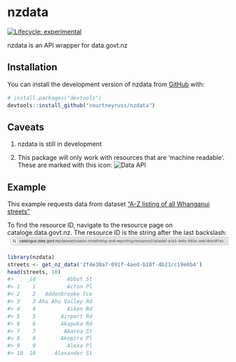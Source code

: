 
<!-- README.md is generated from README.Rmd. Please edit that file -->

# nzdata

<!-- badges: start -->

[![Lifecycle:
experimental](https://img.shields.io/badge/lifecycle-experimental-orange.svg)](https://lifecycle.r-lib.org/articles/stages.html#experimental)
<!-- badges: end -->

nzdata is an API wrapper for data.govt.nz

## Installation

You can install the development version of nzdata from
[GitHub](https://github.com/) with:

``` r
# install.packages("devtools")
devtools::install_github("courtneyruss/nzdata")
```

## Caveats

1.  nzdata is still in development

2.  This package will only work with resources that are ‘machine
    readable’. These are marked with this icon: ![Data
    API](images/data_api.png)

## Example

This example requests data from dataset [“A-Z listing of all Whanganui
streets”](https://catalogue.data.govt.nz/dataset/whanganui-streets-a-z/resource/2f4e30a7-091f-4aed-b18f-4b21cc19e6b4)

To find the resource ID, navigate to the resource page on
cataloge.data.govt.nz. The resource ID is the string after the last
backslash: ![URL Path](images/path.png)

``` r
library(nzdata)
streets <- get_nz_data('2f4e30a7-091f-4aed-b18f-4b21cc19e6b4')
head(streets, 10)
#>    _id          Abbot St
#> 1    1          Acton Pl
#> 2    2   Addenbrooke Tce
#> 3    3 Ahu Ahu Valley Rd
#> 4    4          Aiken Rd
#> 5    5        Airport Rd
#> 6    6        Akapuka Rd
#> 7    7         Akatea St
#> 8    8        Akepiro Pl
#> 9    9          Alexa Pl
#> 10  10      Alexander St
```
